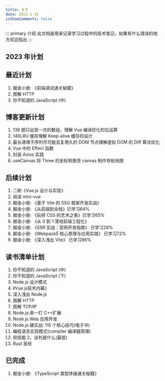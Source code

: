 ```yaml
---
title: 关于
date: 2021-1-15
isShowComments: false
---
```


::: primary 介绍
此文档是用来记录学习过程中的技术笔记，如果有什么错误的地方欢迎指出
:::

## 2023 年计划

## 最近计划

1. 掘金小册: 《前端调试通关秘籍》
2. 图解 HTTP
3. 你不知道的 JavaScript (中)

## 博客更新计划

1. 136 题只出现一次的数组，理解 Vue 编译优化的位运算
2. 146LRU 缓存理解 Keep-alive 缓存的设计
3. 最长递增子序列尽可能去复用久的 DOM 节点理解虚拟 DOM 的 Diff 算法优化
4. Vue 中的 Effect 函数
5. 封装 Axios 实践
6. useCanvas 将 Three 的坐标转换至 canvas 制作导航地图

## 后续计划

1. 二刷《Vue.js 设计与实现》
2. 阅读 mini-vue
3. 掘金小册: 《基于 Vite 的 SSG 框架开发实战》
4. 掘金小册: 《从前端到全栈》已学习64%
5. 掘金小册: 《玩转 CSS 的艺术之美》已学习65%
6. 掘金小册: 《从 0 到 1 落地前端工程化》
7. 掘金小册: 《SSR 实战：官网开发指南》 已学习28%
8. 掘金小册: 《Webpack5 核心原理与应用实践》 已学习72%
9. 掘金小册: 《深入浅出 Vite》 已学习86%

## 读书清单计划

1. 你不知道的 JavaScript (中)
2. 你不知道的 JavaScript (下)
3. Node.js 设计模式  
4. 《Vue.js技术内幕》
5. 深入浅出 Node.js
6. 图解 HTTP
7. 图解 TCP/IP
8. Node.js:来一打 C++扩展
9. Node.js Web 应用开发
10. Node.js 硬实战: 115 个核心技巧(电子书)
11. 编程语言实现模式(compiler 编译器原理)
12. 软技能 2，谈判是什么(最低)
13. Rust 圣经

## 已完成

1. 掘金小册: 《TypeScript 类型体操通关秘籍》

